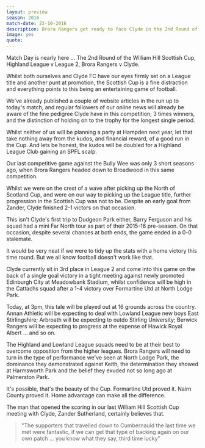 ```yaml
---
layout: preview
season: 2016
match-date: 22-10-2016
description: Brora Rangers get ready to face Clyde in the 2nd Round of the William Hill Scottish Cup on Saturday
image: yes
quote:
---
```

Match Day is nearly here ... The 2nd Round of the William Hill Scottish Cup, Highland League v League 2, Brora Rangers v Clyde.

Whilst both ourselves and Clyde FC have our eyes firmly set on a League title and another punt at promotion, the Scottish Cup is a fine distraction and everything points to this being an entertaining game of football.

We've already published a couple of website articles in the run up to today's match, and regular followers of our online news will already be aware of the fine pedigree Clyde have in this competition; 3 times winners, and the distinction of holding on to the trophy for the longest single period.

Whilst neither of us will be planning a party at Hampden next year, let that take nothing away from the kudos, and financial reward, of a good run in the Cup. And lets be honest, the kudos will be doubled for a Highland League Club gaining an SPFL scalp.

Our last competitive game against the Bully Wee was only 3 short seasons ago, when Brora Rangers headed down to Broadwood in this same competition.

Whilst we were on the crest of a wave after picking up the North of Scotland Cup, and were on our way to picking up the League title, further progression in the Scottish Cup was not to be. Despite an early goal from Zander, Clyde finished 2-1 victors on that occasion.

This isn't Clyde's first trip to Dudgeon Park either, Barry Ferguson and his squad had a mini Far North tour as part of their 2015-16 pre-season. On that occasion, despite several chances at both ends, the game ended in a 0-0 stalemate.

It would be very neat if we were to tidy up the stats with a home victory this time round. But we all know football doesn't work like that.

Clyde currently sit in 3rd place in League 2 and come into this game on the back of a single goal victory in a tight meeting against newly promoted Edinburgh City at Meadowbank Stadium, whilst confidence will be high in the Cattachs squad after a 1-4 victory over Formartine Utd at North Lodge Park.

Today, at 3pm, this tale will be played out at 16 grounds across the country. Annan Athletic will be expecting to deal with Lowland League new boys East Stirlingshire; Arbroath will be expecting to outdo Stirling University; Berwick Rangers will be expecting to progress at the expense of Hawick Royal Albert ... and so on. 

The Highland and Lowland League squads need to be at their best to overcome opposition from the higher leagues. Brora Rangers will need to turn in the type of performance we've seen at North Lodge Park, the dominance they demonstrated against Keith, the determination they showed at Harmsworth Park and the belief they exuded not so long ago at Palmerston Park.

It's possible, that's the beauty of the Cup. Formartine Utd proved it. Nairn County proved it. Home advantage can make all the difference.

The man that opened the scoring in our last William Hill Scottish Cup meeting with Clyde, Zander Sutherland, certainly believes that.

>"The supporters that travelled down to Cumbernauld the last time we met were fantastic, if we can get that type of backing again on our own patch ... you know what they say, third time lucky"